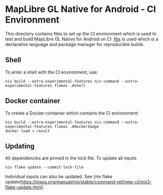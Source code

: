 # MapLibre GL Native for Android - CI Environment

This directory contains files to set up the CI environment which is used to test and build MapLibre GL Native for Android on CI. [Nix](https://nixos.org/) is used which is a declarative language and package manager for reproducible builds.

## Shell

To enter a shell with the CI environment, use:

```
nix build --extra-experimental-features nix-command --extra-experimental-features flakes .#shell
```

## Docker container

To create a Docker container which contains the CI environment:

```
nix build --extra-experimental-features nix-command --extra-experimental-features flakes .#dockerImage
docker load < result
```

## Updating

All dependencies are pinned in the lock file. To update all inputs

```
nix flake update --commit-lock-file
```

Individual inputs can also be updated. See [nix flake update(https://nixos.org/manual/nix/stable/command-ref/new-cli/nix3-flake-update.html).


